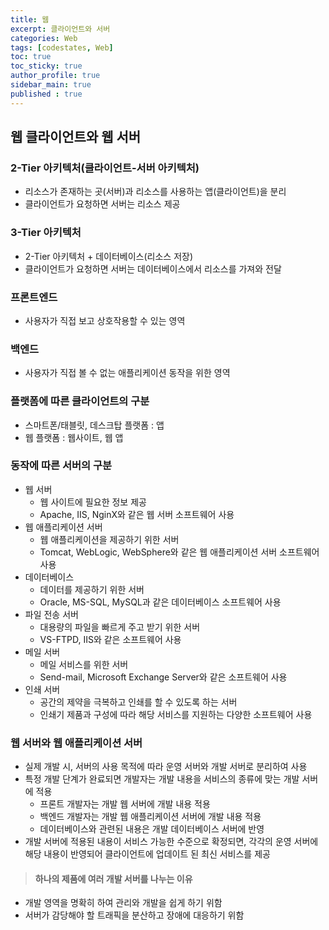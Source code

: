 ```yaml
---
title: 웹
excerpt: 클라이언트와 서버
categories: Web
tags: [codestates, Web]
toc: true
toc_sticky: true
author_profile: true
sidebar_main: true
published : true
---
```

## 웹 클라이언트와 웹 서버

### 2-Tier 아키텍처(클라이언트-서버 아키텍처)
- 리소스가 존재하는 곳(서버)과 리소스를 사용하는 앱(클라이언트)을 분리
- 클라이언트가 요청하면 서버는 리소스 제공

### 3-Tier 아키텍처
- 2-Tier 아키텍처 + 데이터베이스(리소스 저장)
- 클라이언트가 요청하면 서버는 데이터베이스에서 리소스를 가져와 전달

### 프론트엔드
- 사용자가 직접 보고 상호작용할 수 있는 영역 

### 백엔드
- 사용자가 직접 볼 수 없는 애플리케이션 동작을 위한 영역

### 플랫폼에 따른 클라이언트의 구분
- 스마트폰/태블릿, 데스크탑 플랫폼 : 앱
- 웹 플랫폼 : 웹사이트, 웹 앱 

### 동작에 따른 서버의 구분
- 웹 서버 
  - 웹 사이트에 필요한 정보 제공
  - Apache, IIS, NginX와 같은 웹 서버 소프트웨어 사용
- 웹 애플리케이션 서버
  - 웹 애플리케이션을 제공하기 위한 서버
  - Tomcat, WebLogic, WebSphere와 같은 웹 애플리케이션 서버 소프트웨어 사용
- 데이터베이스 
  - 데이터를 제공하기 위한 서버
  - Oracle, MS-SQL, MySQL과 같은 데이터베이스 소프트웨어 사용
- 파일 전송 서버
  - 대용량의 파일을 빠르게 주고 받기 위한 서버
  - VS-FTPD, IIS와 같은 소프트웨어 사용
- 메일 서버 
  - 메일 서비스를 위한 서버
  - Send-mail, Microsoft Exchange Server와 같은 소프트웨어 사용
- 인쇄 서버
  - 공간의 제약을 극복하고 인쇄를 할 수 있도록 하는 서버 
  - 인쇄기 제품과 구성에 따라 해당 서비스를 지원하는 다양한 소프트웨어 사용

### 웹 서버와 웹 애플리케이션 서버
- 실제 개발 시, 서버의 사용 목적에 따라 운영 서버와 개발 서버로 분리하여 사용
- 특정 개발 단계가 완료되면 개발자는 개발 내용을 서비스의 종류에 맞는 개발 서버에 적용
  - 프론트 개발자는 개발 웹 서버에 개발 내용 적용
  - 백엔드 개발자는 개발 웹 애플리케이션 서버에 개발 내용 적용
  - 데이터베이스와 관련된 내용은 개발 데이터베이스 서버에 반영
- 개발 서버에 적용된 내용이 서비스 가능한 수준으로 확정되면, 각각의 운영 서버에 해당 내용이 반영되어 클라이언트에 업데이트 된 최신 서비스를 제공

> #### 하나의 제품에 여러 개발 서버를 나누는 이유 
- 개발 영역을 명확히 하여 관리와 개발을 쉽게 하기 위함
- 서버가 감당해야 할 트래픽을 분산하고 장애에 대응하기 위함
